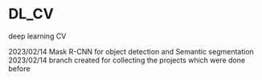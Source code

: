 # DL_CV
deep learning CV

2023/02/14 Mask R-CNN for object detection and Semantic segmentation
2023/02/14 branch created for collecting the projects which were done before
